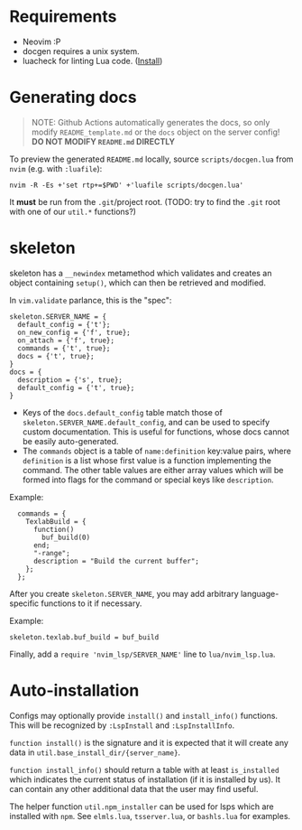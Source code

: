 # Requirements

- Neovim :P
- docgen requires a unix system.
- luacheck for linting Lua code. ([Install](https://github.com/mpeterv/luacheck#installation))

# Generating docs

> NOTE: Github Actions automatically generates the docs, so only modify
> `README_template.md` or the `docs` object on the server config!
> **DO NOT MODIFY `README.md` DIRECTLY**

To preview the generated `README.md` locally, source `scripts/docgen.lua` from
`nvim` (e.g. with `:luafile`):

    nvim -R -Es +'set rtp+=$PWD' +'luafile scripts/docgen.lua'

It **must** be run from the `.git`/project root. (TODO: try to find the `.git`
root with one of our `util.*` functions?)

# skeleton

skeleton has a `__newindex` metamethod which validates and creates
an object containing `setup()`, which can then be retrieved and modified.

In `vim.validate` parlance, this is the "spec":

```
skeleton.SERVER_NAME = {
  default_config = {'t'};
  on_new_config = {'f', true};
  on_attach = {'f', true};
  commands = {'t', true};
  docs = {'t', true};
}
docs = {
  description = {'s', true};
  default_config = {'t', true};
}
```

- Keys of the `docs.default_config` table match those of
  `skeleton.SERVER_NAME.default_config`, and can be used to specify custom
  documentation. This is useful for functions, whose docs cannot be easily
  auto-generated.
- The `commands` object is a table of `name:definition` key:value pairs, where
  `definition` is a list whose first value is a function implementing the
  command. The other table values are either array values which will be formed
  into flags for the command or special keys like `description`.

Example:

```
  commands = {
    TexlabBuild = {
      function()
        buf_build(0)
      end;
      "-range";
      description = "Build the current buffer";
    };
  };
```


After you create `skeleton.SERVER_NAME`, you may add arbitrary
language-specific functions to it if necessary.

Example:

    skeleton.texlab.buf_build = buf_build

Finally, add a `require 'nvim_lsp/SERVER_NAME'` line to `lua/nvim_lsp.lua`.

# Auto-installation

Configs may optionally provide `install()` and `install_info()` functions.
This will be recognized by `:LspInstall` and `:LspInstallInfo`.

`function install()` is the signature and it is expected that it will create
any data in `util.base_install_dir/{server_name}`.

`function install_info()` should return a table with at least `is_installed`
which indicates the current status of installation (if it is installed by us).
It can contain any other additional data that the user may find useful.

The helper function `util.npm_installer` can be used for lsps which are installed
with `npm`. See `elmls.lua`, `tsserver.lua`, or `bashls.lua` for examples.
